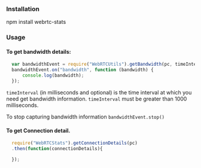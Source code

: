 ### Installation
  npm install webrtc-stats
  
### Usage

#### To get bandwidth details:

```javascript
  var bandwidthEvent = require("WebRTCUtils").getBandwidth(pc, timeInterval);
  bandwidthEvent.on("bandwidth", function (bandwidth) {
      console.log(bandwidth);
  });
```

`timeInterval` (in milliseconds and optional) is the time interval at which you need get bandwidth information.
`timeInterval` must be greater than 1000 milliseconds.

To stop capturing bandwidth information `bandwidthEvent.stop()`

#### To get Connection detail.

```javascript
  require("WebRTCStats").getConnectionDetails(pc)
  .then(function(connectionDetails){

  });
```
